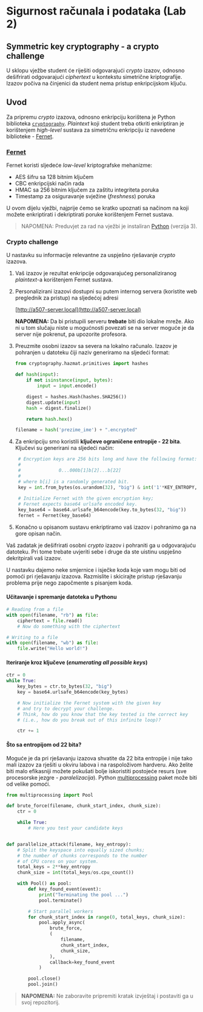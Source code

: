 # **Sigurnost računala i podataka (Lab 2)**

## Symmetric key cryptography - a crypto challenge

U sklopu vježbe student će riješiti odgovarajući _crypto_ izazov, odnosno dešifrirati odgovarajući _ciphertext_ u kontekstu simetrične kriptografije. Izazov počiva na činjenici da student nema pristup enkripcijskom ključu.

## Uvod

Za pripremu _crypto_ izazova, odnosno enkripciju korištena je Python biblioteka [`cryptography`](https://cryptography.io/en/latest/). _Plaintext_ koji student treba otkriti enkriptiran je korištenjem _high-level_ sustava za simetričnu enkripciju iz navedene biblioteke - [Fernet](https://cryptography.io/en/latest/fernet/).

### [Fernet](https://github.com/fernet/spec/blob/master/Spec.md)

Fernet koristi sljedeće _low-level_ kriptografske mehanizme: 

* AES šifru sa 128 bitnim ključem 
* CBC enkripcijski način rada 
* HMAC sa 256 bitnim ključem za zaštitu integriteta poruka
* Timestamp za osiguravanje svježine (_freshness_) poruka

U ovom dijelu vježbi, najprije ćemo se kratko upoznati sa načinom na koji možete enkriptirati i dekriptirati poruke korištenjem Fernet sustava.

> NAPOMENA: Preduvjet za rad na vježbi je instaliran [Python](https://www.python.org/) (verzija 3).

### Crypto challenge

U nastavku su informacije relevantne za uspješno rješavanje _crypto_ izazova.

1. Vaš izazov je rezultat enkripcije odgovarajućeg personaliziranog _plaintext_-a korištenjem Fernet sustava.

2. Personalizirani izazovi dostupni su putem internog servera (koristite web preglednik za pristup) na sljedećoj adresi 

    [http://a507-server.local](http://a507-server.local)

    **NAPOMENA:** Da bi pristupili serveru **trebate** biti dio lokalne mreže. Ako ni u tom slučaju niste u mogućnosti povezati se na server moguće je da server nije pokrenut, pa upozorite profesora.

3. Preuzmite osobni izazov sa severa na lokalno računalo. Izazov je pohranjen u datoteku čiji naziv generiramo na sljedeći format:

    ```python
    from cryptography.hazmat.primitives import hashes

    def hash(input):
        if not isinstance(input, bytes):
            input = input.encode()

        digest = hashes.Hash(hashes.SHA256())
        digest.update(input)
        hash = digest.finalize()

        return hash.hex()

    filename = hash('prezime_ime') + ".encrypted"
    ```

4. Za enkripciju smo koristili **ključeve ograničene entropije - 22 bita**. Ključevi su generirani na sljedeći način:

   ```python
    # Encryption keys are 256 bits long and have the following format:
    #           
    #              0...000b[1]b[2]...b[22] 
    #
    # where b[i] is a randomly generated bit.
    key = int.from_bytes(os.urandom(32), "big") & int('1'*KEY_ENTROPY, 2)
    
    # Initialize Fernet with the given encryption key;
    # Fernet expects base64 urlsafe encoded key.
    key_base64 = base64.urlsafe_b64encode(key.to_bytes(32, "big"))
    fernet = Fernet(key_base64) 
   ```

5. Konačno u opisanom sustavu enkriptiramo vaš izazov i pohranimo ga na gore opisan način.

Vaš zadatak je dešifrirati osobni _crypto_ izazov i pohraniti ga u odgovarajuću datoteku. Pri tome trebate uvjeriti sebe i druge da ste uistinu uspješno dekritpirali vaš izazov.

U nastavku dajemo neke smjernice i isječke koda koje vam mogu biti od pomoći pri rješavanju izazova. Razmislite i skicirajte pristup rješavanju problema prije nego započmente s pisanjem koda.

#### Učitavanje i spremanje datoteka u Pythonu

```python
# Reading from a file
with open(filename, "rb") as file:
    ciphertext = file.read()
    # Now do something with the ciphertext
```

```python
# Writing to a file
with open(filename, "wb") as file:
    file.write("Hello world!")
```

#### Iteriranje kroz ključeve (_enumerating all possible keys_)

```python
ctr = 0
while True:
    key_bytes = ctr.to_bytes(32, "big")
    key = base64.urlsafe_b64encode(key_bytes)

    # Now initialize the Fernet system with the given key
    # and try to decrypt your challenge.
    # Think, how do you know that the key tested is the correct key
    # (i.e., how do you break out of this infinite loop)?

    ctr += 1
```

#### Što sa entropijom od 22 bita?

Moguće je da pri rješavanju izazova shvatite da 22 bita entropije i nije tako mali izazov za rješiti u okviru labova i na raspoloživom hardveru. Ako želite biti malo efikasniji možete pokušati bolje iskoristiti postojeće resurs (sve procesorske jezgre - _paralelizacija_). Python [multiprocessing](https://docs.python.org/3/library/multiprocessing.html) paket može biti od velike pomoći.

```python
from multiprocessing import Pool

def brute_force(filename, chunk_start_index, chunk_size):
    ctr = 0

    while True:
        # Here you test your candidate keys


def parallelize_attack(filename, key_entropy):
    # Split the keyspace into equally sized chunks;
    # the number of chunks corresponds to the number 
    # of CPU cores on your system.
    total_keys = 2**key_entropy
    chunk_size = int(total_keys/os.cpu_count())

    with Pool() as pool:
        def key_found_event(event):
            print("Terminating the pool ...")
            pool.terminate()

        # Start parallel workers
        for chunk_start_index in range(0, total_keys, chunk_size):
            pool.apply_async(
                brute_force,
                (
                    filename,
                    chunk_start_index,
                    chunk_size,
                ),
                callback=key_found_event
            )

        pool.close()
        pool.join()
```

> **NAPOMENA:** Ne zaboravite pripremiti kratak izvještaj i postaviti ga u svoj repozitorij.